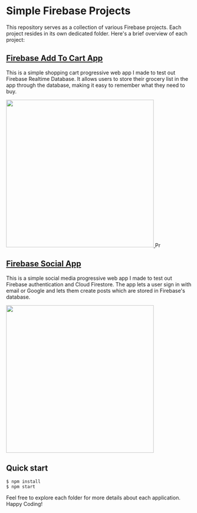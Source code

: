 # Simple Firebase Projects

This repository serves as a collection of various Firebase projects. Each project resides in its own dedicated folder. Here's a brief overview of each project:

## [Firebase Add To Cart App](./Firebase%20Add%20To%20Cart%20Web%20App)
This is a simple shopping cart progressive web app I made to test out Firebase Realtime Database. It allows users to store their grocery list in the app through the database, making it easy to remember what they need to buy.

<a href="https://github.com/AbdulDevHub/Simple-AI-Projects/" target="_blank" rel="noreferrer"> 
  <img height="400" src="Screenshots/Screenshot 1.png">
</a>Pr

## [Firebase Social App](./Firebase%20Social%20Media%20Web%20App)
This is a simple social media progressive web app I made to test out Firebase authentication and Cloud Firestore. The app lets a user sign in with email or Google and lets them create posts which are stored in Firebase's database.

<a href="https://github.com/AbdulDevHub/Simple-AI-Projects/" target="_blank" rel="noreferrer"> 
  <img height="400" src="Screenshots/Screenshot 2.png">
</a>

## Quick start

```
$ npm install
$ npm start
````

Feel free to explore each folder for more details about each application. Happy Coding!

<br>
